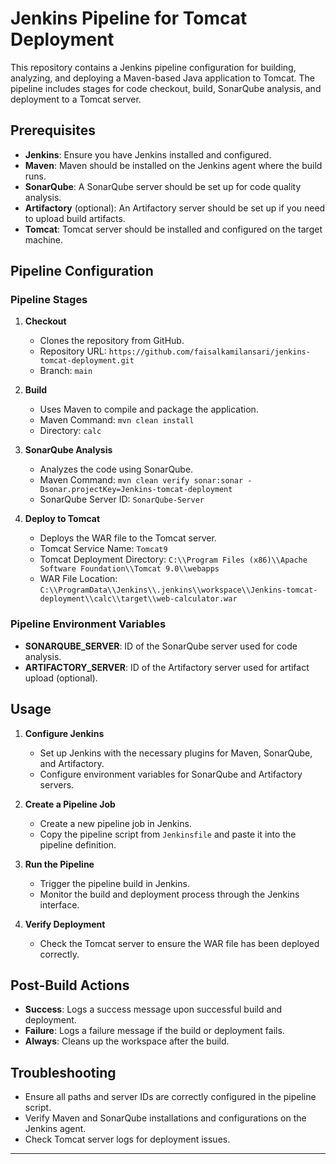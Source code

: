 # Jenkins Pipeline for Tomcat Deployment

This repository contains a Jenkins pipeline configuration for building, analyzing, and deploying a Maven-based Java application to Tomcat. The pipeline includes stages for code checkout, build, SonarQube analysis, and deployment to a Tomcat server.

## Prerequisites

- **Jenkins**: Ensure you have Jenkins installed and configured.
- **Maven**: Maven should be installed on the Jenkins agent where the build runs.
- **SonarQube**: A SonarQube server should be set up for code quality analysis.
- **Artifactory** (optional): An Artifactory server should be set up if you need to upload build artifacts.
- **Tomcat**: Tomcat server should be installed and configured on the target machine.

## Pipeline Configuration

### Pipeline Stages

1. **Checkout**
   - Clones the repository from GitHub.
   - Repository URL: `https://github.com/faisalkamilansari/jenkins-tomcat-deployment.git`
   - Branch: `main`

2. **Build**
   - Uses Maven to compile and package the application.
   - Maven Command: `mvn clean install`
   - Directory: `calc`

3. **SonarQube Analysis**
   - Analyzes the code using SonarQube.
   - Maven Command: `mvn clean verify sonar:sonar -Dsonar.projectKey=Jenkins-tomcat-deployment`
   - SonarQube Server ID: `SonarQube-Server`

4. **Deploy to Tomcat**
   - Deploys the WAR file to the Tomcat server.
   - Tomcat Service Name: `Tomcat9`
   - Tomcat Deployment Directory: `C:\\Program Files (x86)\\Apache Software Foundation\\Tomcat 9.0\\webapps`
   - WAR File Location: `C:\\ProgramData\\Jenkins\\.jenkins\\workspace\\Jenkins-tomcat-deployment\\calc\\target\\web-calculator.war`

### Pipeline Environment Variables

- **SONARQUBE_SERVER**: ID of the SonarQube server used for code analysis.
- **ARTIFACTORY_SERVER**: ID of the Artifactory server used for artifact upload (optional).

## Usage

1. **Configure Jenkins**
   - Set up Jenkins with the necessary plugins for Maven, SonarQube, and Artifactory.
   - Configure environment variables for SonarQube and Artifactory servers.

2. **Create a Pipeline Job**
   - Create a new pipeline job in Jenkins.
   - Copy the pipeline script from `Jenkinsfile` and paste it into the pipeline definition.

3. **Run the Pipeline**
   - Trigger the pipeline build in Jenkins.
   - Monitor the build and deployment process through the Jenkins interface.

4. **Verify Deployment**
   - Check the Tomcat server to ensure the WAR file has been deployed correctly.

## Post-Build Actions

- **Success**: Logs a success message upon successful build and deployment.
- **Failure**: Logs a failure message if the build or deployment fails.
- **Always**: Cleans up the workspace after the build.

## Troubleshooting

- Ensure all paths and server IDs are correctly configured in the pipeline script.
- Verify Maven and SonarQube installations and configurations on the Jenkins agent.
- Check Tomcat server logs for deployment issues.

---
